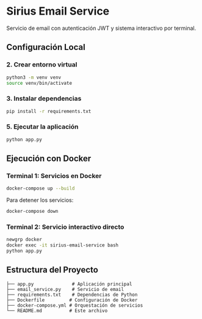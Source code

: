 # Sirius Email Service

Servicio de email con autenticación JWT y sistema interactivo por terminal.

## Configuración Local

### 2. Crear entorno virtual
```bash
python3 -m venv venv
source venv/bin/activate  
```

### 3. Instalar dependencias
```bash
pip install -r requirements.txt
```

### 5. Ejecutar la aplicación
```bash
python app.py
```

## Ejecución con Docker

### Terminal 1: Servicios en Docker
```bash
docker-compose up --build
```

Para detener los servicios:
```bash
docker-compose down
```

### Terminal 2: Servicio interactivo directo
```bash
newgrp docker
docker exec -it sirius-email-service bash
python app.py
```

## Estructura del Proyecto
```
├── app.py              # Aplicación principal
├── email_service.py    # Servicio de email
├── requirements.txt    # Dependencias de Python
├── Dockerfile         # Configuración de Docker
├── docker-compose.yml # Orquestación de servicios
└── README.md          # Este archivo
```